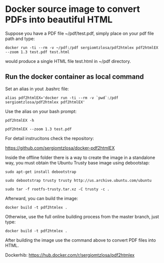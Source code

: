 # Docker source image to convert PDFs into beautiful HTML

Suppose you have a PDF file ~/pdf/test.pdf, simply place on your pdf file path and type:

```
docker run -ti --rm -v ~/pdf:/pdf sergiomtzlosa/pdf2htmlex pdf2htmlEX --zoom 1.3 test.pdf test.html
```
would produce a single HTML file test.html in ~/pdf directory.

Run the docker container as local command
---------------------------------------

Set an alias in yout .bashrc file:
```
alias pdf2htmlEX='docker run -ti --rm -v `pwd`:/pdf sergiomtzlosa/pdf2htmlex pdf2htmlEX'
```

Use the alias on your bash prompt:
```
pdf2htmlEX -h 
```
```
pdf2htmlEX --zoom 1.3 test.pdf
```

For detail instrucitons check the repository: 

https://github.com/sergiomtzlosa/docker-pdf2htmlEX

Inside the offline folder there is a way to create the image in a standalone way, you must obtain the Ubuntu Trusty base image using debootstap:

```
sudo apt-get install debootstrap
```
```
sudo debootstrap trusty trusty http://us.archive.ubuntu.com/ubuntu
```
```
sudo tar -f rootfs-trusty.tar.xz -C trusty -c .
```

Afterward, you can build the image:

```
docker build -t pdf2htmlex .
```

Otherwise, use the full online building process from the master branch, just type:

```
docker build -t pdf2htmlex .
```

After building the image use the command above to convert PDF files into HTML.

Dockerhib: https://hub.docker.com/r/sergiomtzlosa/pdf2htmlex
